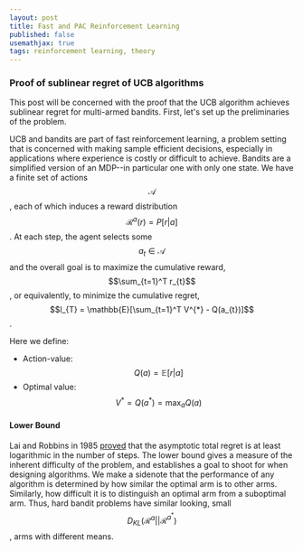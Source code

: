 ```yaml
---
layout: post
title: Fast and PAC Reinforcement Learning
published: false
usemathjax: true
tags: reinforcement learning, theory
---
```


### Proof of sublinear regret of UCB algorithms

This post will be concerned with the proof that the UCB algorithm achieves sublinear regret for multi-armed bandits. First, let's set up the preliminaries of the problem. 

UCB and bandits are part of fast reinforcement learning, a problem setting that is concerned with making sample efficient decisions, especially in applications where experience is costly or difficult to achieve. Bandits are a simplified version of an MDP--in particular one with only one state. We have a finite set of actions $$\mathcal{A}$$, each of which induces a reward distribution $$\mathcal{R}^{a}(r) = P[r|a]$$. At each step, the agent selects some $$a_{t} \in \mathcal{A}$$ and the overall goal is to maximize the cumulative reward, $$\sum_{t=1}^T r_{t}$$, or equivalently, to minimize the cumulative regret, $$l_{T} = \mathbb{E}[\sum_{t=1}^T V^{*} - Q(a_{t})]$$.

Here we define:

* Action-value: $$Q(a) = \mathbb{E}[r|a]$$
* Optimal value: $$V^{*} = Q(a^{*}) = \max_{a} Q(a)$$

#### Lower Bound

Lai and Robbins in 1985 [proved](https://www.stat.berkeley.edu/~bartlett/courses/2014fall-cs294stat260/lectures/bandit-lower-bound-notes.pdf) that the asymptotic total regret is at least logarithmic in the number of steps. The lower bound gives a measure of the inherent difficulty of the problem, and establishes a goal to shoot for when designing algorithms. We make a sidenote that the performance of any algorithm is determined by how similar the optimal arm is to other arms. Similarly, how difficult it is to distinguish an optimal arm from a suboptimal arm. Thus, hard bandit problems have similar looking, small $$D_{KL}(\mathcal{R}^{a} || \mathcal{R}^{a^{*}})$$, arms with different means. 
